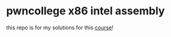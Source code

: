 # pwncollege x86 intel assembly

this repo is for my solutions for this [course](https://pwn.college/computing-101/assembly-crash-course/)!
